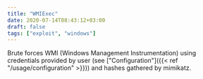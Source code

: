 ```yaml
---
title: "WMIExec"
date: 2020-07-14T08:43:12+03:00
draft: false
tags: ["exploit", "windows"]
---
```


Brute forces WMI (Windows Management Instrumentation) using credentials provided by user (see ["Configuration"]({{< ref "/usage/configuration" >}})) and hashes gathered by mimikatz.
